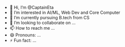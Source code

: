 - 👋 Hi, I’m @CaptainEta
- 👀 I’m interested in AI/ML, Web Dev and Core Computer
- 🌱 I’m currently pursuing B.tech from CS
- 💞️ I’m looking to collaborate on ...
- 📫 How to reach me ...
- 😄 Pronouns: ...
- ⚡ Fun fact: ...

<!---
CaptainEta/CaptainEta is a ✨ special ✨ repository because its `README.md` (this file) appears on your GitHub profile.
You can click the Preview link to take a look at your changes.
--->

